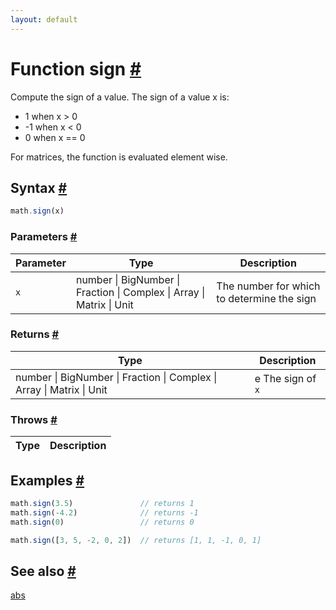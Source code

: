 ```yaml
---
layout: default
---
```


<!-- Note: This file is automatically generated from source code comments. Changes made in this file will be overridden. -->

<h1 id="function-sign">Function sign <a href="#function-sign" title="Permalink">#</a></h1>

Compute the sign of a value. The sign of a value x is:

-  1 when x > 0
- -1 when x < 0
-  0 when x == 0

For matrices, the function is evaluated element wise.


<h2 id="syntax">Syntax <a href="#syntax" title="Permalink">#</a></h2>

```js
math.sign(x)
```

<h3 id="parameters">Parameters <a href="#parameters" title="Permalink">#</a></h3>

Parameter | Type | Description
--------- | ---- | -----------
`x` | number &#124; BigNumber &#124; Fraction &#124; Complex &#124; Array &#124; Matrix &#124; Unit |  The number for which to determine the sign

<h3 id="returns">Returns <a href="#returns" title="Permalink">#</a></h3>

Type | Description
---- | -----------
number &#124; BigNumber &#124; Fraction &#124; Complex &#124; Array &#124; Matrix &#124; Unit | e The sign of `x`


<h3 id="throws">Throws <a href="#throws" title="Permalink">#</a></h3>

Type | Description
---- | -----------


<h2 id="examples">Examples <a href="#examples" title="Permalink">#</a></h2>

```js
math.sign(3.5)               // returns 1
math.sign(-4.2)              // returns -1
math.sign(0)                 // returns 0

math.sign([3, 5, -2, 0, 2])  // returns [1, 1, -1, 0, 1]
```


<h2 id="see-also">See also <a href="#see-also" title="Permalink">#</a></h2>

[abs](abs.html)
